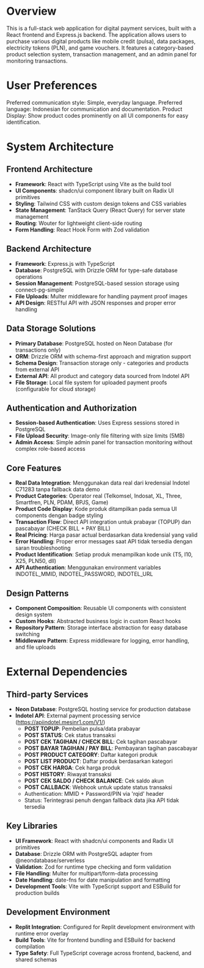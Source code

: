# Overview

This is a full-stack web application for digital payment services, built with a React frontend and Express.js backend. The application allows users to purchase various digital products like mobile credit (pulsa), data packages, electricity tokens (PLN), and game vouchers. It features a category-based product selection system, transaction management, and an admin panel for monitoring transactions.

# User Preferences

Preferred communication style: Simple, everyday language.
Preferred language: Indonesian for communication and documentation.
Product Display: Show product codes prominently on all UI components for easy identification.

# System Architecture

## Frontend Architecture
- **Framework**: React with TypeScript using Vite as the build tool
- **UI Components**: shadcn/ui component library built on Radix UI primitives
- **Styling**: Tailwind CSS with custom design tokens and CSS variables
- **State Management**: TanStack Query (React Query) for server state management
- **Routing**: Wouter for lightweight client-side routing
- **Form Handling**: React Hook Form with Zod validation

## Backend Architecture
- **Framework**: Express.js with TypeScript
- **Database**: PostgreSQL with Drizzle ORM for type-safe database operations
- **Session Management**: PostgreSQL-based session storage using connect-pg-simple
- **File Uploads**: Multer middleware for handling payment proof images
- **API Design**: RESTful API with JSON responses and proper error handling

## Data Storage Solutions
- **Primary Database**: PostgreSQL hosted on Neon Database (for transactions only)
- **ORM**: Drizzle ORM with schema-first approach and migration support
- **Schema Design**: Transaction storage only - categories and products from external API
- **External API**: All product and category data sourced from Indotel API
- **File Storage**: Local file system for uploaded payment proofs (configurable for cloud storage)

## Authentication and Authorization
- **Session-based Authentication**: Uses Express sessions stored in PostgreSQL
- **File Upload Security**: Image-only file filtering with size limits (5MB)
- **Admin Access**: Simple admin panel for transaction monitoring without complex role-based access

## Core Features
- **Real Data Integration**: Menggunakan data real dari kredensial Indotel C71283 tanpa fallback data demo
- **Product Categories**: Operator real (Telkomsel, Indosat, XL, Three, Smartfren, PLN, PDAM, BPJS, Game)
- **Product Code Display**: Kode produk ditampilkan pada semua UI components dengan badge styling
- **Transaction Flow**: Direct API integration untuk prabayar (TOPUP) dan pascabayar (CHECK BILL + PAY BILL)
- **Real Pricing**: Harga pasar actual berdasarkan data kredensial yang valid
- **Error Handling**: Proper error messages saat API tidak tersedia dengan saran troubleshooting
- **Product Identification**: Setiap produk menampilkan kode unik (T5, I10, X25, PLN50, dll)
- **API Authentication**: Menggunakan environment variables INDOTEL_MMID, INDOTEL_PASSWORD, INDOTEL_URL

## Design Patterns
- **Component Composition**: Reusable UI components with consistent design system
- **Custom Hooks**: Abstracted business logic in custom React hooks
- **Repository Pattern**: Storage interface abstraction for easy database switching
- **Middleware Pattern**: Express middleware for logging, error handling, and file uploads

# External Dependencies

## Third-party Services
- **Neon Database**: PostgreSQL hosting service for production database  
- **Indotel API**: External payment processing service (https://apiindotel.mesinr1.com/V1/)
  - **POST TOPUP**: Pembelian pulsa/data prabayar  
  - **POST STATUS**: Cek status transaksi
  - **POST CEK TAGIHAN / CHECK BILL**: Cek tagihan pascabayar
  - **POST BAYAR TAGIHAN / PAY BILL**: Pembayaran tagihan pascabayar
  - **POST PRODUCT CATEGORY**: Daftar kategori produk
  - **POST LIST PRODUCT**: Daftar produk berdasarkan kategori
  - **POST CEK HARGA**: Cek harga produk
  - **POST HISTORY**: Riwayat transaksi
  - **POST CEK SALDO / CHECK BALANCE**: Cek saldo akun
  - **POST CALLBACK**: Webhook untuk update status transaksi
  - Authentication: MMID + Password/PIN via 'rqid' header
  - Status: Terintegrasi penuh dengan fallback data jika API tidak tersedia

## Key Libraries
- **UI Framework**: React with shadcn/ui components and Radix UI primitives
- **Database**: Drizzle ORM with PostgreSQL adapter from @neondatabase/serverless
- **Validation**: Zod for runtime type checking and form validation
- **File Handling**: Multer for multipart/form-data processing
- **Date Handling**: date-fns for date manipulation and formatting
- **Development Tools**: Vite with TypeScript support and ESBuild for production builds

## Development Environment
- **Replit Integration**: Configured for Replit development environment with runtime error overlay
- **Build Tools**: Vite for frontend bundling and ESBuild for backend compilation
- **Type Safety**: Full TypeScript coverage across frontend, backend, and shared schemas